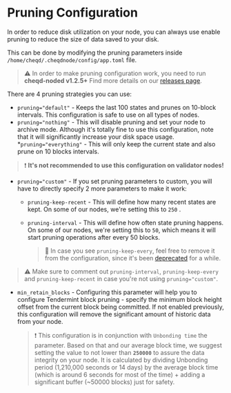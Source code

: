 # Pruning Configuration

In order to reduce disk utilization on your node, you can always use enable pruning to reduce the size of data saved to your disk.

This can be done by modifying the pruning parameters inside `/home/cheqd/.cheqdnode/config/app.toml` file.

> :warning: In order to make pruning configuration work, you need to run **cheqd-noded v1.2.5+** Find more details on our [releases page](https://github.com/cheqd/cheqd-node/releases).
  
There are 4 pruning strategies you can use:

* `pruning="default"` - Keeps the last 100 states and prunes on 10-block intervals. This configuration is safe to use on all types of nodes.
* `pruning="nothing"` - This will disable pruning and set your node to archive mode. Although it's totally fine to use this configuration, note that it will significantly increase your disk space usage.
*`pruning="everything"` - This will only keep the current state and also prune on 10 blocks intervals.

> :exclamation: **It's not recommended to use this configuration on validator nodes!**

* `pruning="custom"` - If you set pruning parameters to custom, you will have to directly specify 2 more parameters to make it work:
    * `pruning-keep-recent` - This will define how many recent states are kept. On some of our nodes, we're setting this to `250` .
    * `pruning-interval` - This will define how often state pruning happens. On some of our nodes, we're setting this to `50`, which means it will start pruning operations after every 50 blocks.

        > :memo: In case you see `pruning-keep-every`, feel free to remove it from the configuration, since it's been [deprecated](https://github.com/cosmos/cosmos-sdk/pull/11152) for a while.

> :warning: Make sure to comment out `pruning-interval`, `pruning-keep-every` and `pruning-keep-recent` in case you're not using `pruning="custom"`.
* `min_retain_blocks` - Configuring this parameter will help you to configure Tendermint block pruning - specify the minimum block height offset from the current block being committed. If not enabled previously, this configuration will remove the significant amount of historic data from your node.

    > :exclamation: This configuration is in conjunction with `Unbonding time` the parameter. Based on that and our average block time, we suggest setting the value to not lower than **`250000`** to assure the data integrity on your node. 
    > It is calculated by dividing Unbonding period (1,210,000 seconds or 14 days) by the average block time (which is around 6 seconds for most of the time) + adding a significant buffer (~50000 blocks) just for safety.
